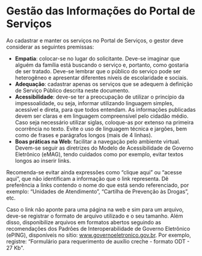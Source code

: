 # Gestão das Informações do Portal de Serviços

Ao cadastrar e manter os serviços no Portal de Serviços, o gestor deve considerar as seguintes premissas:

* **Empatia**: colocar-se no lugar do solicitante. Deve-se imaginar que alguém da família está buscando o serviço e, portanto, como gostaria de ser tratado. Deve-se lembrar que o público do serviço pode ser heterogêneo e apresentar diferentes níveis de escolaridade e sociais.
* **Adequação**: cadastrar apenas os serviços que se adequem à definição de Serviço Público descrita neste documento.
* **Acessibilidade**: deve-se ter a preocupação de utilizar o princípio da impessoalidade, ou seja, informar utilizando linguagem simples, acessível e direta, para que todos entendam. As informações publicadas devem ser claras e em linguagem compreensível pelo cidadão médio. Caso seja necessário utilizar siglas, coloque-as por extenso na primeira ocorrência no texto. Evite o uso de linguagem técnica e jargões, bem como de frases e parágrafos longos (mais de 4 linhas).
* **Boas práticas na Web**: facilitar a navegação pelo ambiente virtual. Devem-se seguir as diretrizes do Modelo de Acessibilidade de Governo Eletrônico (eMAG), tendo cuidados como por exemplo, evitar textos longos ao inserir links.

Recomenda-se evitar ainda expressões como “clique aqui” ou “acesse aqui”, que não identificam a informação que o link representa. Dê preferência a links contendo o nome do que está sendo referenciado, por exemplo: “Unidades de Atendimento”, “Cartilha de Prevenção às Drogas”, etc.

Caso o link não aponte para uma página na web e sim para um arquivo, deve-se registrar o formato de arquivo utilizado e o seu tamanho. Além disso, disponibilize arquivos em formatos abertos seguindo as recomendações dos Padrões de Interoperabilidade de Governo Eletrônico (ePING), disponíveis no sítio: www.governoeletronico.gov.br. Por exemplo, registre: “Formulário para requerimento de auxílio creche - formato ODT - 27 Kb".